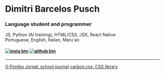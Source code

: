 # Dimitri Barcelos Pusch
### Language student and programmer
JS, Python (AI training), HTML/CSS, JSX, React Native<br/>
Portuguese, English, Italian, Maru'an

#### [![insta btn](https://img.shields.io/badge/-Instagram-%23E4405F?style=for-the-badge&logo=instagram&logoColor=white)](https://instagram.com/mity.bp) [![github btn](https://img.shields.io/badge/-GitHub-%13338?style=for-the-badge&logo=github&logoColor=white)](https://github.com/mitybp)
---
[O Pombo Jornal: school journal](https://opombo.vercel.app)
[carbon.css: CSS library](https://carboncss.pages.dev/#/)
